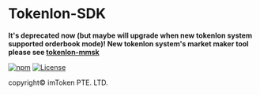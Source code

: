 # Tokenlon-SDK

**It's deprecated now (but maybe will upgrade when new tokenlon system supported orderbook mode)! New tokenlon system's market maker tool please see [tokenlon-mmsk](https://github.com/consenlabs/tokenlon-mmsk)**

[![npm](https://img.shields.io/npm/v/tokenlon-sdk.svg)](https://www.npmjs.com/package/tokenlon-sdk) [![License](https://img.shields.io/npm/l/tokenlon-sdk.svg)](https://www.npmjs.com/package/tokenlon-sdk)

copyright© imToken PTE. LTD.
